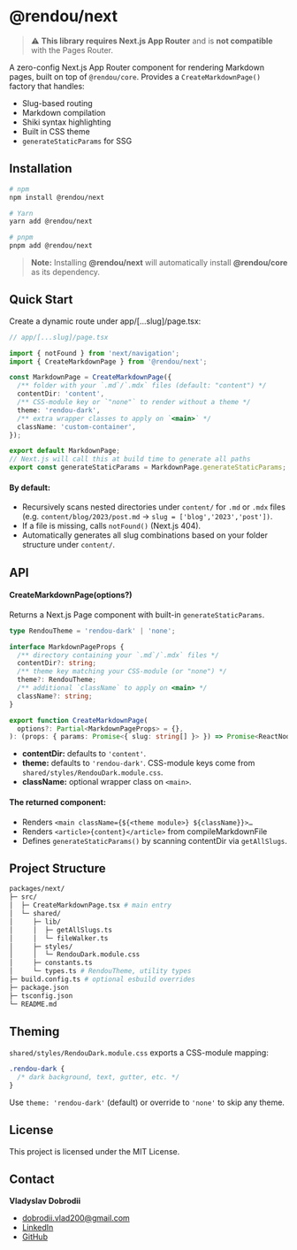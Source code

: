 # @rendou/next

> ⚠️ **This library requires Next.js App Router** and is **not compatible** with the Pages Router.

A zero-config Next.js App Router component for rendering Markdown pages, built on top of `@rendou/core`. Provides a `CreateMarkdownPage()` factory that handles:

- Slug-based routing
- Markdown compilation
- Shiki syntax highlighting
- Built in CSS theme
- `generateStaticParams` for SSG

## Installation

```bash
# npm
npm install @rendou/next

# Yarn
yarn add @rendou/next

# pnpm
pnpm add @rendou/next
```

> **Note:** Installing **@rendou/next** will automatically install **@rendou/core** as its dependency.

## Quick Start

Create a dynamic route under app/[...slug]/page.tsx:

```ts
// app/[...slug]/page.tsx

import { notFound } from 'next/navigation';
import { CreateMarkdownPage } from '@rendou/next';

const MarkdownPage = CreateMarkdownPage({
  /** folder with your `.md`/`.mdx` files (default: "content") */
  contentDir: 'content',
  /** CSS-module key or `"none"` to render without a theme */
  theme: 'rendou-dark',
  /** extra wrapper classes to apply on `<main>` */
  className: 'custom-container',
});

export default MarkdownPage;
// Next.js will call this at build time to generate all paths
export const generateStaticParams = MarkdownPage.generateStaticParams;
```

#### By default:

- Recursively scans nested directories under `content/` for `.md` or `.mdx` files (e.g. `content/blog/2023/post.md` → `slug = ['blog','2023','post'])`.
- If a file is missing, calls `notFound()` (Next.js 404).
- Automatically generates all slug combinations based on your folder structure under `content/`.

## API

#### CreateMarkdownPage(options?)

Returns a Next.js Page component with built-in `generateStaticParams`.

```ts
type RendouTheme = 'rendou-dark' | 'none';

interface MarkdownPageProps {
  /** directory containing your `.md`/`.mdx` files */
  contentDir?: string;
  /** theme key matching your CSS-module (or "none") */
  theme?: RendouTheme;
  /** additional `className` to apply on <main> */
  className?: string;
}

export function CreateMarkdownPage(
  options?: Partial<MarkdownPageProps> = {},
): (props: { params: Promise<{ slug: string[] }> }) => Promise<ReactNode>;
```

- **contentDir:** defaults to `'content'`.
- **theme:** defaults to `'rendou-dark'`. CSS-module keys come from `shared/styles/RendouDark.module.css`.
- **className:** optional wrapper class on `<main>`.

#### The returned component:

- Renders `<main className={${<theme module>} ${className}}>…`
- Renders `<article>{content}</article>` from compileMarkdownFile
- Defines `generateStaticParams()` by scanning contentDir via `getAllSlugs`.

## Project Structure

```bash
packages/next/
├─ src/
│  ├─ CreateMarkdownPage.tsx # main entry
│  └─ shared/
│     ├─ lib/
│     │  ├─ getAllSlugs.ts
│     │  └─ fileWalker.ts
│     ├─ styles/
│     │  └─ RendouDark.module.css
│     ├─ constants.ts
│     └─ types.ts # RendouTheme, utility types
├─ build.config.ts # optional esbuild overrides
├─ package.json
├─ tsconfig.json
└─ README.md
```

## Theming

`shared/styles/RendouDark.module.css` exports a CSS-module mapping:

```css
.rendou-dark {
  /* dark background, text, gutter, etc. */
}
```

Use `theme: 'rendou-dark'` (default) or override to `'none'` to skip any theme.

## License

This project is licensed under the MIT License.

## Contact

**Vladyslav Dobrodii**

- [dobrodii.vlad200@gmail.com](mailto:dobrodii.vlad200@gmail.com)
- [LinkedIn](https://www.linkedin.com/in/vladyslav-dobrodii-20384a233/)
- [GitHub](https://github.com/dladislav201/)
